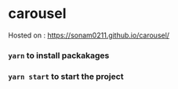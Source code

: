 # carousel

Hosted on : https://sonam0211.github.io/carousel/

### `yarn` to install packakages

### `yarn start` to start the project
